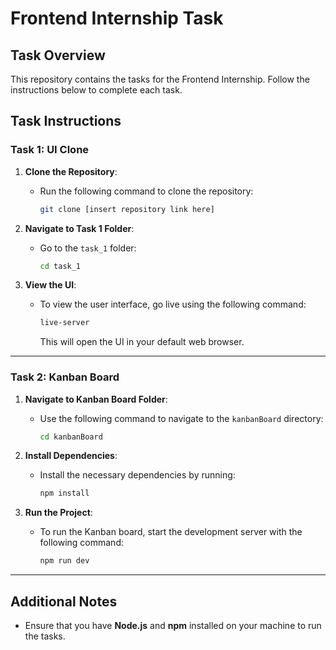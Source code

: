 # Frontend Internship Task

## Task Overview

This repository contains the tasks for the Frontend Internship. Follow the instructions below to complete each task.

## Task Instructions

### Task 1: UI Clone

1. **Clone the Repository**:
   - Run the following command to clone the repository:
     ```bash
     git clone [insert repository link here]
     ```

2. **Navigate to Task 1 Folder**:
   - Go to the `task_1` folder:
     ```bash
     cd task_1
     ```

3. **View the UI**:
   - To view the user interface, go live using the following command:
     ```bash
     live-server
     ```
     This will open the UI in your default web browser.

---

### Task 2: Kanban Board

1. **Navigate to Kanban Board Folder**:
   - Use the following command to navigate to the `kanbanBoard` directory:
     ```bash
     cd kanbanBoard
     ```

2. **Install Dependencies**:
   - Install the necessary dependencies by running:
     ```bash
     npm install
     ```

3. **Run the Project**:
   - To run the Kanban board, start the development server with the following command:
     ```bash
     npm run dev
     ```

---

## Additional Notes

- Ensure that you have **Node.js** and **npm** installed on your machine to run the tasks.